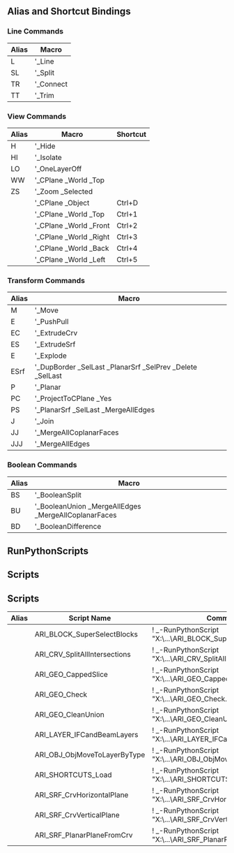 ## Alias and Shortcut Bindings

### Line Commands

| Alias | Macro      |
|-------|------------|
| L     | '_Line     |
| SL    | '_Split    |
| TR    | '_Connect  |
| TT    | '_Trim     |

### View Commands

| Alias       | Macro                      | Shortcut |
|-------------|----------------------------|----------|
| H           | '_Hide                     |          |
| HI          | '_Isolate                  |          |
| LO          | '_OneLayerOff              |          |
| WW          | '_CPlane _World _Top       |          |
| ZS          | '_Zoom _Selected           |          |
|             | '_CPlane _Object           | Ctrl+D   |
|             | '_CPlane _World _Top       | Ctrl+1   |
|             | '_CPlane _World _Front     | Ctrl+2   |
|             | '_CPlane _World _Right     | Ctrl+3   |
|             | '_CPlane _World _Back      | Ctrl+4   |
|             | '_CPlane _World _Left      | Ctrl+5   |

### Transform Commands

| Alias  | Macro                                                      |
|--------|------------------------------------------------------------|
| M      | '_Move                                                     |
| E      | '_PushPull                                                 |
| EC     | '_ExtrudeCrv                                               |
| ES     | '_ExtrudeSrf                                               |
| E      | '_Explode                                                  |
| ESrf   | '_DupBorder _SelLast _PlanarSrf _SelPrev _Delete _SelLast  |
| P      | '_Planar                                                   |
| PC     | '_ProjectToCPlane _Yes                                     |
| PS     | '_PlanarSrf _SelLast _MergeAllEdges                        |
| J      | '_Join                                                     |
| JJ     | '_MergeAllCoplanarFaces                                     |
| JJJ    | '_MergeAllEdges                                            |

### Boolean Commands

| Alias  | Macro                                                      |
|--------|------------------------------------------------------------|
| BS     | '_BooleanSplit                                             |
| BU     | '_BooleanUnion _MergeAllEdges _MergeAllCoplanarFaces       |
| BD     | '_BooleanDifference                                        |


## RunPythonScripts

## Scripts

## Scripts

| Alias | Script Name                               | Command                                                   |
|-------|-------------------------------------------|-----------------------------------------------------------|
|       | ARI_BLOCK_SuperSelectBlocks               | ! _-RunPythonScript "X:\\...\\ARI_BLOCK_SuperSelectBlocks.py"               |
|       | ARI_CRV_SplitAllIntersections             | ! _-RunPythonScript "X:\\...\\ARI_CRV_SplitAllIntersections.py"             |
|       | ARI_GEO_CappedSlice                       | ! _-RunPythonScript "X:\\...\\ARI_GEO_CappedSlice.py"                       |
|       | ARI_GEO_Check                             | ! _-RunPythonScript "X:\\...\\ARI_GEO_Check.py"                             |
|       | ARI_GEO_CleanUnion                        | ! _-RunPythonScript "X:\\...\\ARI_GEO_CleanUnion.py"                        |
|       | ARI_LAYER_IFCandBeamLayers                | ! _-RunPythonScript "X:\\...\\ARI_LAYER_IFCandBeamLayers.py"                |
|       | ARI_OBJ_ObjMoveToLayerByType              | ! _-RunPythonScript "X:\\...\\ARI_OBJ_ObjMoveToLayerByType.py"              |
|       | ARI_SHORTCUTS_Load                        | ! _-RunPythonScript "X:\\...\\ARI_SHORTCUTS_Load.py"                        |
|       | ARI_SRF_CrvHorizontalPlane                | ! _-RunPythonScript "X:\\...\\ARI_SRF_CrvHorizontalPlane.py"                |
|       | ARI_SRF_CrvVerticalPlane                  | ! _-RunPythonScript "X:\\...\\ARI_SRF_CrvVerticalPlane.py"                  |
|       | ARI_SRF_PlanarPlaneFromCrv                | ! _-RunPythonScript "X:\\...\\ARI_SRF_PlanarPlaneFromCrv.py"                |
